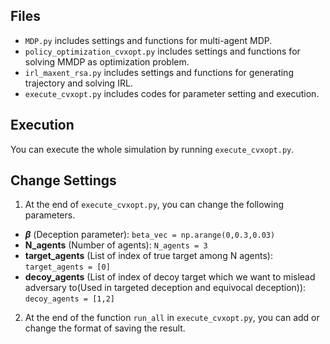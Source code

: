 ## Files

- `MDP.py` includes settings and functions for multi-agent MDP.
- `policy_optimization_cvxopt.py` includes settings and functions for solving MMDP as optimization problem.
- `irl_maxent_rsa.py` includes settings and functions for generating trajectory and solving IRL.
- `execute_cvxopt.py` includes codes for parameter setting and execution.

## Execution

You can execute the whole simulation by running `execute_cvxopt.py`.

## Change Settings

1. At the end of `execute_cvxopt.py`, you can change the following parameters.

- **$\beta$** (Deception parameter): `beta_vec = np.arange(0,0.3,0.03)`
- **N_agents** (Number of agents): `N_agents = 3`
- **target_agents** (List of index of true target among N agents): `target_agents = [0]`
- **decoy_agents** (List of index of decoy target which we want to mislead adversary to(Used in targeted deception and equivocal deception)): `decoy_agents = [1,2]`

2. At the end of the function `run_all` in `execute_cvxopt.py`, you can add or change the format of saving the result.
